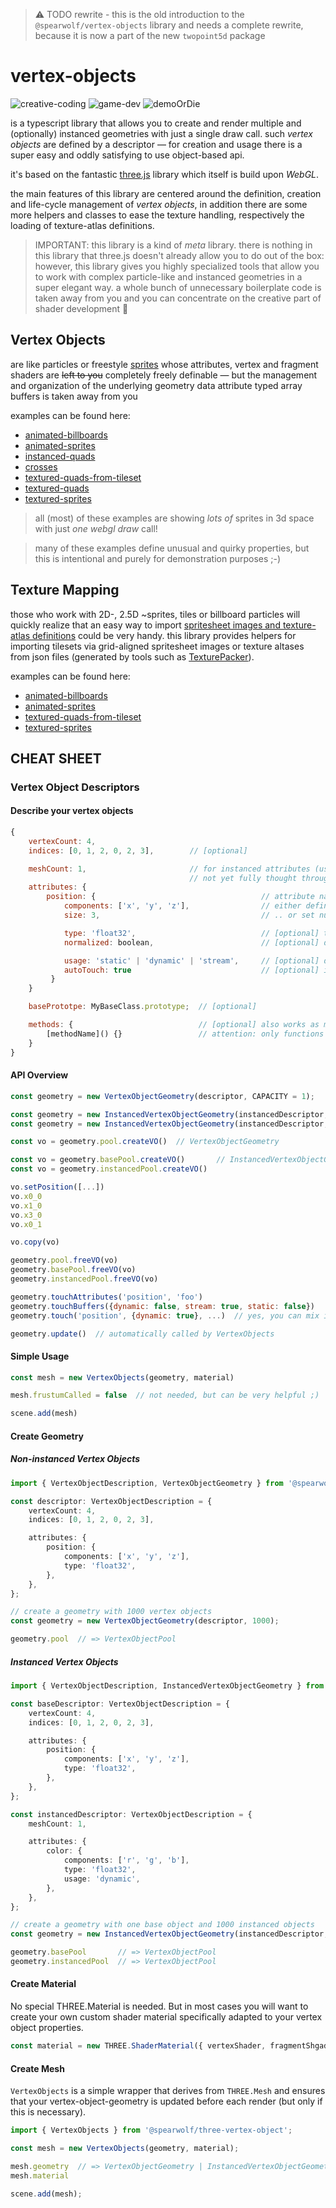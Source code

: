> :warning: TODO rewrite - this is the old introduction to the `@spearwolf/vertex-objects` library and needs a complete rewrite, because it is now a part of the new `twopoint5d` package

# vertex-objects

![creative-coding](https://img.shields.io/badge/creative-coding-red) ![game-dev](https://img.shields.io/badge/game-dev-green) ![demoOrDie](https://img.shields.io/badge/demo-or_die-blue)

is a typescript library that allows you to create and render multiple and (optionally) instanced geometries with just a single draw call.
such _vertex objects_ are defined by a descriptor &mdash; for creation and usage there is a super easy and oddly satisfying to use object-based api.

it's based on the fantastic [three.js](https://threejs.org/) library which itself is build upon _WebGL_.

the main features of this library are centered around the definition, creation and life-cycle management of _vertex objects_,
in addition there are some more helpers and classes to ease the texture handling, respectively the loading of texture-atlas definitions.

> IMPORTANT: this library is a kind of _meta_ library. there is nothing in this library that three.js doesn't already allow you to do out of the box: however, this library gives you highly specialized tools that allow you to work with complex particle-like and instanced geometries in a super elegant way. a whole bunch of unnecessary boilerplate code is taken away from you and you can concentrate on the creative part of shader development :rocket:

## Vertex Objects

are like particles or freestyle [sprites](https://en.wikipedia.org/wiki/Sprite_(computer_graphics)) whose attributes, vertex and fragment shaders are ~~left to you~~ completely freely definable &mdash; but the management and organization of the underlying geometry data attribute typed array buffers is taken away from you

examples can be found here:
- [animated-billboards](https://github.com/spearwolf/three-vertex-objects/tree/main/examples/animated-billboards.html)
- [animated-sprites](https://github.com/spearwolf/three-vertex-objects/tree/main/examples/animated-sprites.html)
- [instanced-quads](https://github.com/spearwolf/three-vertex-objects/tree/main/examples/instanced-quads.html)
- [crosses](https://github.com/spearwolf/three-vertex-objects/tree/main/examples/crosses.html)
- [textured-quads-from-tileset](https://github.com/spearwolf/three-vertex-objects/tree/main/examples/textured-quads-from-tileset.html)
- [textured-quads](https://github.com/spearwolf/three-vertex-objects/tree/main/examples/textured-quads.html)
- [textured-sprites](https://github.com/spearwolf/three-vertex-objects/tree/main/examples/textured-sprites.html)

> all (most) of these examples are showing _lots of_ sprites in 3d space with just _one webgl draw_ call!

> many of these examples define unusual and quirky properties, but this is intentional and purely for demonstration purposes ;-)


## Texture Mapping

those who work with 2D-, 2.5D ~sprites, tiles or billboard particles will quickly realize that an easy way to import [spritesheet images and texture-atlas definitions](https://en.wikipedia.org/wiki/Texture_atlas) could be very handy.
this library provides helpers for importing tilesets via grid-aligned spritesheet images or texture altases from json files (generated by tools such as [TexturePacker](https://www.codeandweb.com/texturepacker)).

examples can be found here:
- [animated-billboards](https://github.com/spearwolf/three-vertex-objects/tree/main/examples/animated-billboards.html)
- [animated-sprites](https://github.com/spearwolf/three-vertex-objects/tree/main/examples/animated-sprites.html)
- [textured-quads-from-tileset](https://github.com/spearwolf/three-vertex-objects/tree/main/examples/textured-quads-from-tileset.html)
- [textured-sprites](https://github.com/spearwolf/three-vertex-objects/tree/main/examples/textured-sprites.html)


## CHEAT SHEET

### Vertex Object Descriptors

#### Describe your vertex objects

```js
{
    vertexCount: 4,
    indices: [0, 1, 2, 0, 2, 3],        // [optional]

    meshCount: 1,                       // for instanced attributes (use instead of vertexCount)
                                        // not yet fully thought through: VertexBufferObject <- capacity <- meshCount > 1 ?
    attributes: {
        position: {                                     // attribute name
            components: ['x', 'y', 'z'],                // either define components ..
            size: 3,                                    // .. or set number of anonymous components

            type: 'float32',                            // [optional] the default type is float32
            normalized: boolean,                        // [optional] default is not

            usage: 'static' | 'dynamic' | 'stream',     // [optional] default is 'static'
            autoTouch: true                             // [optional] if usage == 'static' then default is false otherwise true
         }
    }

    basePrototpe: MyBaseClass.prototype;  // [optional]

    methods: {                            // [optional] also works as mixins
        [methodName]() {}                 // attention: only functions are accepted as methods
    }
}
```

#### API Overview

```js
const geometry = new VertexObjectGeometry(descriptor, CAPACITY = 1);

const geometry = new InstancedVertexObjectGeometry(instancedDescriptor, INSTANCED_CAPACITY, baseDescriptor, BASE_CAPACITY = 1);
const geometry = new InstancedVertexObjectGeometry(instancedDescriptor, INSTANCED_CAPACITY, baseBufferGeometry);

const vo = geometry.pool.createVO()  // VertexObjectGeometry

const vo = geometry.basePool.createVO()       // InstancedVertexObjectGeometry
const vo = geometry.instancedPool.createVO()

vo.setPosition([...])
vo.x0_0
vo.x1_0
vo.x3_0
vo.x0_1

vo.copy(vo)

geometry.pool.freeVO(vo)
geometry.basePool.freeVO(vo)
geometry.instancedPool.freeVO(vo)

geometry.touchAttributes('position', 'foo')
geometry.touchBuffers({dynamic: false, stream: true, static: false})
geometry.touch('position', {dynamic: true}, ...)  // yes, you can mix it here if you want

geometry.update()  // automatically called by VertexObjects
```

#### Simple Usage

```js
const mesh = new VertexObjects(geometry, material)

mesh.frustumCalled = false  // not needed, but can be very helpful ;)

scene.add(mesh)
```

#### Create Geometry


##### Non-instanced Vertex Objects

```ts
import { VertexObjectDescription, VertexObjectGeometry } from '@spearwolf/three-vertex-object';

const descriptor: VertexObjectDescription = {
	vertexCount: 4,
	indices: [0, 1, 2, 0, 2, 3],

	attributes: {
		position: {
			components: ['x', 'y', 'z'],
			type: 'float32',
		},
	},
};

// create a geometry with 1000 vertex objects
const geometry = new VertexObjectGeometry(descriptor, 1000);

geometry.pool  // => VertexObjectPool
```

##### Instanced Vertex Objects

```ts
import { VertexObjectDescription, InstancedVertexObjectGeometry } from '@spearwolf/three-vertex-object';

const baseDescriptor: VertexObjectDescription = {
	vertexCount: 4,
	indices: [0, 1, 2, 0, 2, 3],

	attributes: {
		position: {
			components: ['x', 'y', 'z'],
			type: 'float32',
		},
	},
};

const instancedDescriptor: VertexObjectDescription = {
	meshCount: 1,

	attributes: {
		color: {
			components: ['r', 'g', 'b'],
			type: 'float32',
			usage: 'dynamic',
		},
	},
};

// create a geometry with one base object and 1000 instanced objects
const geometry = new InstancedVertexObjectGeometry(instancedDescriptor, 1000, baseDescriptor, 1);

geometry.basePool       // => VertexObjectPool
geometry.instancedPool  // => VertexObjectPool
```


#### Create Material

No special THREE.Material is needed.
But in most cases you will want to create your own custom shader material specifically adapted to your vertex object properties.

```js
const material = new THREE.ShaderMaterial({ vertexShader, fragmentShgader, uniforms... });
```


#### Create Mesh

`VertexObjects` is a simple wrapper that derives from `THREE.Mesh` and ensures that your vertex-object-geometry is updated before each render (but only if this is necessary).

```js
import { VertexObjects } from '@spearwolf/three-vertex-object';

const mesh = new VertexObjects(geometry, material);

mesh.geometry  // => VertexObjectGeometry | InstancedVertexObjectGeometry
mesh.material

scene.add(mesh);
```

